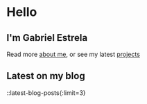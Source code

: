 # Hello

## I'm Gabriel Estrela

Read more [about me](/about), or see my latest [projects](/projects)

## Latest on my blog

::latest-blog-posts{:limit=3}